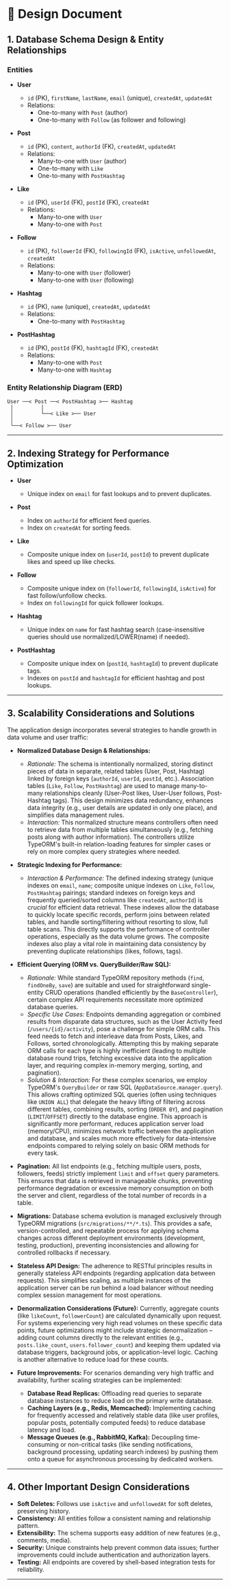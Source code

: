 # 📐 Design Document

## 1. Database Schema Design & Entity Relationships

### **Entities**

- **User**
  - `id` (PK), `firstName`, `lastName`, `email` (unique), `createdAt`, `updatedAt`
  - Relations: 
    - One-to-many with `Post` (author)
    - One-to-many with `Follow` (as follower and following)

- **Post**
  - `id` (PK), `content`, `authorId` (FK), `createdAt`, `updatedAt`
  - Relations:
    - Many-to-one with `User` (author)
    - One-to-many with `Like`
    - One-to-many with `PostHashtag`

- **Like**
  - `id` (PK), `userId` (FK), `postId` (FK), `createdAt`
  - Relations:
    - Many-to-one with `User`
    - Many-to-one with `Post`

- **Follow**
  - `id` (PK), `followerId` (FK), `followingId` (FK), `isActive`, `unfollowedAt`, `createdAt`
  - Relations:
    - Many-to-one with `User` (follower)
    - Many-to-one with `User` (following)

- **Hashtag**
  - `id` (PK), `name` (unique), `createdAt`, `updatedAt`
  - Relations:
    - One-to-many with `PostHashtag`

- **PostHashtag**
  - `id` (PK), `postId` (FK), `hashtagId` (FK), `createdAt`
  - Relations:
    - Many-to-one with `Post`
    - Many-to-one with `Hashtag`

### **Entity Relationship Diagram (ERD)**
```
User ──< Post ──< PostHashtag >── Hashtag
 │         │
 │         └──< Like >── User
 │
 └──< Follow >── User
```

---

## 2. Indexing Strategy for Performance Optimization

- **User**
  - Unique index on `email` for fast lookups and to prevent duplicates.

- **Post**
  - Index on `authorId` for efficient feed queries.
  - Index on `createdAt` for sorting feeds.

- **Like**
  - Composite unique index on (`userId`, `postId`) to prevent duplicate likes and speed up like checks.

- **Follow**
  - Composite unique index on (`followerId`, `followingId`, `isActive`) for fast follow/unfollow checks.
  - Index on `followingId` for quick follower lookups.

- **Hashtag**
  - Unique index on `name` for fast hashtag search (case-insensitive queries should use normalized/LOWER(name) if needed).

- **PostHashtag**
  - Composite unique index on (`postId`, `hashtagId`) to prevent duplicate tags.
  - Indexes on `postId` and `hashtagId` for efficient hashtag and post lookups.

---

## 3. Scalability Considerations and Solutions

The application design incorporates several strategies to handle growth in data volume and user traffic:

* **Normalized Database Design & Relationships:**
    * *Rationale:* The schema is intentionally normalized, storing distinct pieces of data in separate, related tables (User, Post, Hashtag) linked by foreign keys (`authorId`, `userId`, `postId`, etc.). Association tables (`Like`, `Follow`, `PostHashtag`) are used to manage many-to-many relationships cleanly (User-Post likes, User-User follows, Post-Hashtag tags). This design minimizes data redundancy, enhances data integrity (e.g., user details are updated in only one place), and simplifies data management rules.
    * *Interaction:* This normalized structure means controllers often need to retrieve data from multiple tables simultaneously (e.g., fetching posts along with author information). The controllers utilize TypeORM's built-in relation-loading features for simpler cases or rely on more complex query strategies where needed.

* **Strategic Indexing for Performance:**
    * *Interaction & Performance:* The defined indexing strategy (unique indexes on `email`, `name`; composite unique indexes on `Like`, `Follow`, `PostHashtag` pairings; standard indexes on foreign keys and frequently queried/sorted columns like `createdAt`, `authorId`) is *crucial* for efficient data retrieval. These indexes allow the database to quickly locate specific records, perform joins between related tables, and handle sorting/filtering without resorting to slow, full table scans. This directly supports the performance of controller operations, especially as the data volume grows. The composite indexes also play a vital role in maintaining data consistency by preventing duplicate relationships (likes, follows, tags).

* **Efficient Querying (ORM vs. QueryBuilder/Raw SQL):**
    * *Rationale:* While standard TypeORM repository methods (`find`, `findOneBy`, `save`) are suitable and used for straightforward single-entity CRUD operations (handled efficiently by the `BaseController`), certain complex API requirements necessitate more optimized database queries.
    * *Specific Use Cases:* Endpoints demanding aggregation or combined results from disparate data structures, such as the User Activity feed (`/users/{id}/activity`), pose a challenge for simple ORM calls. This feed needs to fetch and interleave data from Posts, Likes, and Follows, sorted chronologically. Attempting this by making separate ORM calls for each type is highly inefficient (leading to multiple database round trips, fetching excessive data into the application layer, and requiring complex in-memory merging, sorting, and pagination).
    * *Solution & Interaction:* For these complex scenarios, we employ TypeORM's `QueryBuilder` or raw SQL (`AppDataSource.manager.query`). This allows crafting optimized SQL queries (often using techniques like `UNION ALL`) that delegate the heavy lifting of filtering across different tables, combining results, sorting (`ORDER BY`), and pagination (`LIMIT`/`OFFSET`) directly to the database engine. This approach is significantly more performant, reduces application server load (memory/CPU), minimizes network traffic between the application and database, and scales much more effectively for data-intensive endpoints compared to relying solely on basic ORM methods for every task.

* **Pagination:** All list endpoints (e.g., fetching multiple users, posts, followers, feeds) strictly implement `limit` and `offset` query parameters. This ensures that data is retrieved in manageable chunks, preventing performance degradation or excessive memory consumption on both the server and client, regardless of the total number of records in a table.

* **Migrations:** Database schema evolution is managed exclusively through TypeORM migrations (`src/migrations/**/*.ts`). This provides a safe, version-controlled, and repeatable process for applying schema changes across different deployment environments (development, testing, production), preventing inconsistencies and allowing for controlled rollbacks if necessary.

* **Stateless API Design:** The adherence to RESTful principles results in generally stateless API endpoints (regarding application data between requests). This simplifies scaling, as multiple instances of the application server can be run behind a load balancer without needing complex session management for most operations.

* **Denormalization Considerations (Future):** Currently, aggregate counts (like `likeCount`, `followerCount`) are calculated dynamically upon request. For systems experiencing very high read volumes on these specific data points, future optimizations might include strategic denormalization – adding count columns directly to the relevant entities (e.g., `posts.like_count`, `users.follower_count`) and keeping them updated via database triggers, background jobs, or application-level logic. Caching is another alternative to reduce load for these counts.

* **Future Improvements:** For scenarios demanding very high traffic and availability, further scaling strategies can be implemented:
    * **Database Read Replicas:** Offloading read queries to separate database instances to reduce load on the primary write database.
    * **Caching Layers (e.g., Redis, Memcached):** Implementing caching for frequently accessed and relatively stable data (like user profiles, popular posts, potentially computed feeds) to reduce database latency and load.
    * **Message Queues (e.g., RabbitMQ, Kafka):** Decoupling time-consuming or non-critical tasks (like sending notifications, background processing, updating search indexes) by pushing them onto a queue for asynchronous processing by dedicated workers.


---

## 4. Other Important Design Considerations

- **Soft Deletes:** Follows use `isActive` and `unfollowedAt` for soft deletes, preserving history.
- **Consistency:** All entities follow a consistent naming and relationship pattern.
- **Extensibility:** The schema supports easy addition of new features (e.g., comments, media).
- **Security:** Unique constraints help prevent common data issues; further improvements could include authentication and authorization layers.
- **Testing:** All endpoints are covered by shell-based integration tests for reliability.

---
